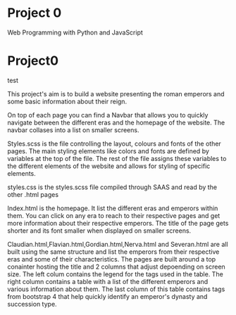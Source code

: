 # Project 0

Web Programming with Python and JavaScript
# Project0

test

This project's aim is to build a website presenting the roman emperors and some basic information about their reign.

On top of each page you can find a Navbar that allows you to quickly navigate between the different eras and the homepage of the website. The navbar collases into a list on smaller screens.

Styles.scss is the file controlling the layout, colours and fonts of the other pages.
The main styling elements like colors and fonts are defined by variables at the top of the file. The rest of the file assigns these variables to the different elements of the website and allows for styling of specific elements.

styles.css is the styles.scss file compiled through SAAS and read by the other .html pages

Index.html is the homepage. It list the different eras and emperors within them. You can click on any era to reach to their respective pages and get more information about their respective emperors. The title of the page gets shorter and its font smaller when displayed on smaller screens.

Claudian.html,Flavian.html,Gordian.html,Nerva.html and Severan.html are all built using the same structure and list the emperors from their respective eras and some of their characteristics.
The pages are built around a top conainter hosting the title and 2 columns that adjust depoending on screen size. The left colum contains the legend for the tags used in the table. The right column contains a table with a list of the different emperors and various information about them. The last column of this table contains tags from bootstrap 4 that help quickly identify an emperor's dynasty and succession type.



